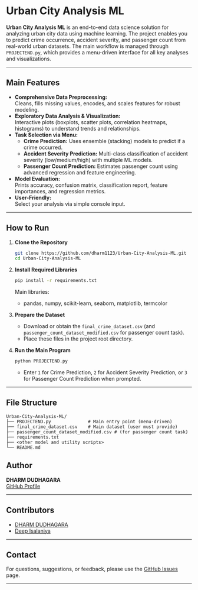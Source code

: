 # Urban City Analysis ML

**Urban City Analysis ML** is an end-to-end data science solution for analyzing urban city data using machine learning. The project enables you to predict crime occurrence, accident severity, and passenger count from real-world urban datasets. The main workflow is managed through `PROJECTEND.py`, which provides a menu-driven interface for all key analyses and visualizations.

---

##  Main Features

- **Comprehensive Data Preprocessing:**  
  Cleans, fills missing values, encodes, and scales features for robust modeling.
- **Exploratory Data Analysis & Visualization:**  
  Interactive plots (boxplots, scatter plots, correlation heatmaps, histograms) to understand trends and relationships.
- **Task Selection via Menu:**  
  - **Crime Prediction:** Uses ensemble (stacking) models to predict if a crime occurred.
  - **Accident Severity Prediction:** Multi-class classification of accident severity (low/medium/high) with multiple ML models.
  - **Passenger Count Prediction:** Estimates passenger count using advanced regression and feature engineering.
- **Model Evaluation:**  
  Prints accuracy, confusion matrix, classification report, feature importances, and regression metrics.
- **User-Friendly:**  
  Select your analysis via simple console input.

---

##  How to Run

1. **Clone the Repository**
    ```bash
    git clone https://github.com/dharm1123/Urban-City-Analysis-ML.git
    cd Urban-City-Analysis-ML
    ```

2. **Install Required Libraries**
    ```bash
    pip install -r requirements.txt
    ```
    Main libraries:
    - pandas, numpy, scikit-learn, seaborn, matplotlib, termcolor

3. **Prepare the Dataset**
    - Download or obtain the `final_crime_dataset.csv` (and `passenger_count_dataset_modified.csv` for passenger count task).
    - Place these files in the project root directory.

4. **Run the Main Program**
    ```bash
    python PROJECTEND.py
    ```
    - Enter `1` for Crime Prediction, `2` for Accident Severity Prediction, or `3` for Passenger Count Prediction when prompted.

---

##  File Structure

```
Urban-City-Analysis-ML/
├── PROJECTEND.py              # Main entry point (menu-driven)
├── final_crime_dataset.csv    # Main dataset (user must provide)
├── passenger_count_dataset_modified.csv # (for passenger count task)
├── requirements.txt
├── <other model and utility scripts>
└── README.md
```

##  Author

**DHARM DUDHAGARA**  
[GitHub Profile](https://github.com/dharm1123)

---

##  Contributors

- [DHARM DUDHAGARA](https://github.com/dharm1123)
- [Deep Isalaniya](https://github.com/Deep-ii)

---

##  Contact

For questions, suggestions, or feedback, please use the [GitHub Issues](https://github.com/dharm1123/Urban-City-Analysis-ML/issues) page.

---
